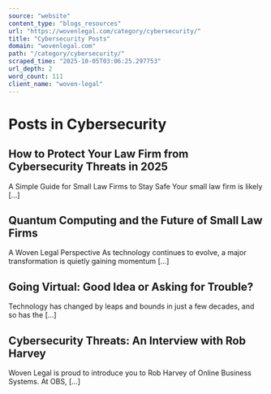 ```yaml
---
source: "website"
content_type: "blogs_resources"
url: "https://wovenlegal.com/category/cybersecurity/"
title: "Cybersecurity Posts"
domain: "wovenlegal.com"
path: "/category/cybersecurity/"
scraped_time: "2025-10-05T03:06:25.297753"
url_depth: 2
word_count: 111
client_name: "woven-legal"
---
```


# Posts in Cybersecurity

## How to Protect Your Law Firm from Cybersecurity Threats in 2025

A Simple Guide for Small Law Firms to Stay Safe Your small law firm is likely […]

## Quantum Computing and the Future of Small Law Firms

A Woven Legal Perspective As technology continues to evolve, a major transformation is quietly gaining momentum […]

## Going Virtual: Good Idea or Asking for Trouble?

Technology has changed by leaps and bounds in just a few decades, and so has the […]

## Cybersecurity Threats: An Interview with Rob Harvey

Woven Legal is proud to introduce you to Rob Harvey of Online Business Systems. At OBS, […]